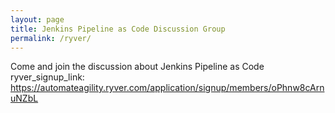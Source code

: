 ```yaml
---
layout: page
title: Jenkins Pipeline as Code Discussion Group
permalink: /ryver/
---
```


Come and join the discussion about Jenkins Pipeline as Code
ryver_signup_link: https://automateagility.ryver.com/application/signup/members/oPhnw8cArnuNZbL
